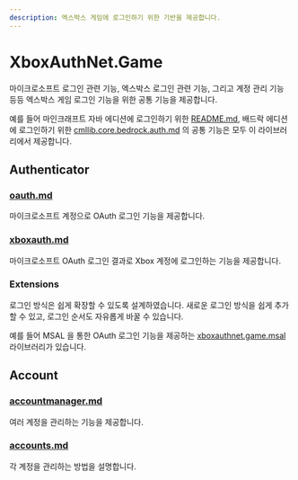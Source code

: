 ```yaml
---
description: 엑스박스 게임에 로그인하기 위한 기반을 제공합니다.
---
```


# XboxAuthNet.Game

마이크로소프트 로그인 관련 기능, 엑스박스 로그인 관련 기능, 그리고 계정 관리 기능 등등 엑스박스 게임 로그인 기능을 위한 공통 기능을 제공합니다.

예를 들어 마인크래프트 자바 에디션에 로그인하기 위한 [README.md](../cmllib.core.auth.microsoft/README.md "mention"), 배드락 에디션에 로그인하기 위한 [cmllib.core.bedrock.auth.md](../cmllib.core.bedrock.auth.md "mention") 의 공통 기능은 모두 이 라이브러리에서 제공합니다.

## Authenticator

### [oauth.md](oauth.md "mention")

마이크로소프트 계정으로 OAuth 로그인 기능을 제공합니다.

### [xboxauth.md](xboxauth.md "mention")

마이크로소프트 OAuth 로그인 결과로 Xbox 계정에 로그인하는 기능을 제공합니다.

### Extensions

로그인 방식은 쉽게 확장할 수 있도록 설계하였습니다. 새로운 로그인 방식을 쉽게 추가할 수 있고, 로그인 순서도 자유롭게 바꿀 수 있습니다.

예를 들어 MSAL 을 통한 OAuth 로그인 기능을 제공하는 [xboxauthnet.game.msal](../xboxauthnet.game.msal/ "mention") 라이브러리가 있습니다.

## Account

### [accountmanager.md](accountmanager.md "mention")

여러 계정을 관리하는 기능을 제공합니다.

### [accounts.md](accounts.md "mention")

각 계정을 관리하는 방법을 설명합니다.
